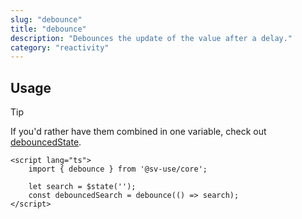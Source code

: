 ```yaml
---
slug: "debounce"
title: "debounce"
description: "Debounces the update of the value after a delay."
category: "reactivity"
---
```


## Usage

> [!TIP]
> If you'd rather have them combined in one variable, check out [debouncedState](/sv-use/docs/core/states/debounced-state).

```svelte
<script lang="ts">
	import { debounce } from '@sv-use/core';

	let search = $state('');
	const debouncedSearch = debounce(() => search);
</script>
```
